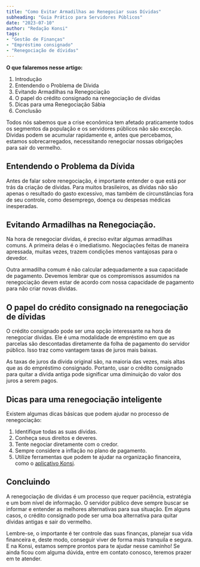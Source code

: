 ```yaml
---
title: "Como Evitar Armadilhas ao Renegociar suas Dívidas"
subheading: "Guia Prático para Servidores Públicos"
date: "2023-07-10"
author: "Redação Konsi"
tags:
- "Gestão de Finanças"
- "Empréstimo consignado"
- "Renegociação de dívidas"
---
```

**O que falaremos nesse artigo:**
1. Introdução
2. Entendendo o Problema de Dívida
3. Evitando Armadilhas na Renegociação
4. O papel do crédito consignado na renegociação de dívidas
5. Dicas para uma Renegociação Sábia
6. Conclusão

Todos nós sabemos que a crise econômica tem afetado praticamente todos os segmentos da população e os servidores públicos não são exceção. Dívidas podem se acumular rapidamente e, antes que percebamos, estamos sobrecarregados, necessitando renegociar nossas obrigações para sair do vermelho.

## Entendendo o Problema da Dívida

Antes de falar sobre renegociação, é importante entender o que está por trás da criação de dívidas. Para muitos brasileiros, as dívidas não são apenas o resultado do gasto excessivo, mas também de circunstâncias fora de seu controle, como desemprego, doença ou despesas médicas inesperadas. 

## Evitando Armadilhas na Renegociação.

Na hora de renegociar dívidas, é preciso evitar algumas armadilhas comuns. A primeira delas é o imediatismo. Negociações feitas de maneira apressada, muitas vezes, trazem condições menos vantajosas para o devedor.

Outra armadilha comum é não calcular adequadamente a sua capacidade de pagamento. Devemos lembrar que os compromissos assumidos na renegociação devem estar de acordo com nossa capacidade de pagamento para não criar novas dívidas.

## O papel do crédito consignado na renegociação de dívidas

O crédito consignado pode ser uma opção interessante na hora de renegociar dívidas. Ele é uma modalidade de empréstimo em que as parcelas são descontadas diretamente da folha de pagamento do servidor público. Isso traz como vantagem taxas de juros mais baixas.

As taxas de juros da dívida original são, na maioria das vezes, mais altas que as do empréstimo consignado. Portanto, usar o crédito consignado para quitar a dívida antiga pode significar uma diminuição do valor dos juros a serem pagos.

## Dicas para uma renegociação inteligente

Existem algumas dicas básicas que podem ajudar no processo de renegociação:

1. Identifique todas as suas dívidas.
2. Conheça seus direitos e deveres.
3. Tente negociar diretamente com o credor.
4. Sempre considere a inflação no plano de pagamento.
5. Utilize ferramentas que podem te ajudar na organização financeira, como o [aplicativo Konsi](https://play.google.com/store/apps/details?id=br.com.konsi&hl=pt_BR&gl=US).

## Concluindo

A renegociação de dívidas é um processo que requer paciência, estratégia e um bom nível de informação. O servidor público deve sempre buscar se informar e entender as melhores alternativas para sua situação. Em alguns casos, o crédito consignado pode ser uma boa alternativa para quitar dívidas antigas e sair do vermelho.

Lembre-se, o importante é ter controle das suas finanças, planejar sua vida financeira e, deste modo, conseguir viver de forma mais tranquila e segura. E na Konsi, estamos sempre prontos para te ajudar nesse caminho! Se ainda ficou com alguma dúvida, entre em contato conosco, teremos prazer em te atender.